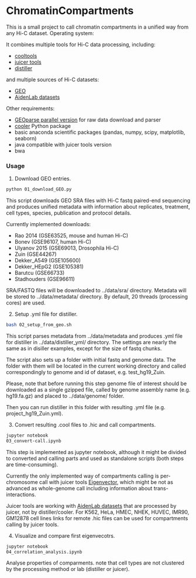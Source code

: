 # ChromatinCompartments

This is a small project to call chromatin compartments in a unified way from any Hi-C dataset. Operating system: 

It combines multiple tools for Hi-C data processing, including:

- [cooltools](https://github.com/mirnylab/cooltools/tree/master/cooltools)
- [juicer tools](https://github.com/theaidenlab/juicer/wiki/Juicer-Tools-Quick-Start)
- [distiller](https://github.com/mirnylab/distiller-nf)

and multiple sources of Hi-C datasets:
- [GEO](https://www.ncbi.nlm.nih.gov/geo/)
- [AidenLab datasets](https://aidenlab.org/data.html)

Other requirements: 
- [GEOparse parallel version](https://github.com/agalitsyna/GEOparse) for raw data download and parser
- [cooler](https://github.com/mirnylab/cooler) Python package
- basic anaconda scientific packages (pandas, numpy, scipy, matplotlib, seaborn) 
- java compatible with juicer tools version
- bwa


### Usage
1. Download GEO entries.

```bash
python 01_download_GEO.py
```

This script downloads GEO SRA files with Hi-C fastq paired-end sequencing and produces unified metadata with information about replicates, treatment, cell types, species, publication and protocol details. 

Currently implemented downloads: 
- Rao 2014 (GSE63525, mouse and human Hi-C)
- Bonev (GSE96107, human Hi-C)
- Ulyanov 2015 (GSE69013, Drosophila Hi-C)
- Zuin (GSE44267)
- Dekker_A549 (GSE105600)
- Dekker_HEpG2 (GSE105381)
- Barutcu (GSE66733)
- Stadhouders (GSE96611)

SRA/FASTQ files will be downloaded to ../data/sra/ directory. Metadata will be stored to ../data/metadata/ directory. By default, 20 threads (processing cores) are used. 

2. Setup .yml file for distiller.

```bash
bash 02_setup_from_geo.sh
```

This script parses metadata from ../data/metadata and produces .yml file for distiller in ../data/distiller_yml/ directory.
The settings are nearly the same as in disiller examples, except for the size of fastq chunks. 

The script also sets up a folder with initial fastq and genome data. The folder with them will be located in the current working directory and called correspondingly to genome and id of dataset, e.g. test_hg19_Zuin. 

Please, note that before running this step genome file of interest should be downloaded as a single gzipped file, called by genome assembly name (e.g. hg19.fa.gz) and placed to ../data/genome/ folder.

Then you can run distiller in this folder with resulting .yml file (e.g. project_hg19_Zuin.yml).

3. Convert resulting .cool files to .hic and call compartments. 

```bash
jupyter notebook 
03_convert-call.ipynb
```

This step is implemented as jupyter notebook, although it might be divided to converted and calling parts and used as standalone scripts (both steps are time-consuming). 

Currently the only implemented way of compartments calling is per-chromosome call with juicer tools [Eigenvector](https://github.com/theaidenlab/juicer/wiki/Eigenvector), which might be not as advanced as whole-genome call including information about trans-interactions. 

Juicer tools are working with [AidenLab datasets](https://aidenlab.org/data.html) that are processed by juicer, not by distiller/cooler. For K562, HeLa, HMEC, NHEK, HUVEC, IMR90, GM12878 cell lines links for remote .hic files can be used for compartments calling by juicer tools. 

4. Visualize and compare first eigenvecotrs.

```bash
jupyter notebook 
04_correlation_analysis.ipynb
```

Analyse properties of comparments. note that cell types are not clustered by the processing method or lab (distiller or juicer).